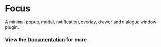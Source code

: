 # Focus

A minimal popup, modal, notification, overlay, drawer and dialogue window plugin.

### View the [Documentation](https://elkfox.github.io/Focus/) for more

